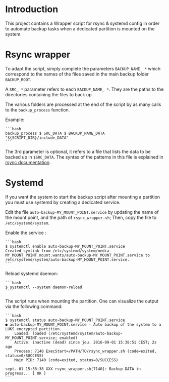# Introduction

This project contains a Wrapper script for rsync & systemd config
in order to automate backup tasks when a dedicated partition is mounted on the system.


# Rsync wrapper

To adapt the script, simply complete the parameters `BACKUP_NAME_ *`
which correspond to the names of the files saved in the main backup folder `BACKUP_ROOT`.

A `SRC_ *` parameter refers to each `BACKUP_NAME_ *`. They are the paths to the directories
containing the files to back up.

The various folders are processed at the end of the script by as many calls to the
`backup_process` function.

Example:

    ```bash
    backup_process $ SRC_DATA $ BACKUP_NAME_DATA "${SCRIPT_DIR}/include_DATA"
    ```

The 3rd parameter is optional, it refers to a file that lists the data to
be backed up in `$SRC_DATA`.
The syntax of the patterns in this file is explained in
[rsync documentation](https://download.samba.org/pub/rsync/rsync.html).

# Systemd

If you want the system to start the backup script after mounting a partition
you must use systemd by creating a dedicated service.

Edit the file `auto-backup-MY_MOUNT_POINT.service` by updating the name of the mount point,
and the path of `rsync_wrapper.sh`; Then, copy the file to `/etc/systemd/system`.

Enable the service :

    ```bash
    $ systemctl enable auto-backup-MY_MOUNT_POINT.service
    Created symlink from /etc/systemd/system/media-MY_MOUNT_POINT.mount.wants/auto-backup-MY_MOUNT_POINT.service to /etc/systemd/system/auto-backup-MY_MOUNT_POINT.service.
    ```

Reload systemd daemon:

    ```bash
    $ systemctl --system daemon-reload
    ```

The script runs when mounting the partition.
One can visualize the output via the following command:

    ```bash
    $ systemctl status auto-backup-MY_MOUNT_POINT.service
    ● auto-backup-MY_MOUNT_POINT.service - Auto backup of the system to a LUKS encrypted partition.
        Loaded: loaded (/etc/systemd/system/auto-backup-MY_MOUNT_POINT.service; enabled)
        Active: inactive (dead) since jeu. 2016-09-01 15:38:51 CEST; 2s ago
        Process: 7140 ExecStart=/PATH/TO/rsync_wrapper.sh (code=exited, status=0/SUCCESS)
        Main PID: 7140 (code=exited, status=0/SUCCESS)

    sept. 01 15:38:38 XXX rsync_wrapper.sh[7140]: Backup DATA in progress... [ OK ]
    ```
